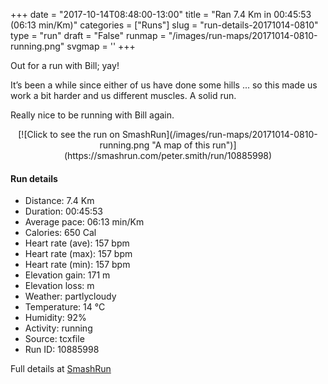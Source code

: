 +++
date = "2017-10-14T08:48:00-13:00"
title = "Ran 7.4 Km in 00:45:53 (06:13 min/Km)"
categories = ["Runs"]
slug = "run-details-20171014-0810"
type = "run"
draft = "False"
runmap = "/images/run-maps/20171014-0810-running.png"
svgmap = '<polyline points="54 2, 55 0, 55 0, 48 1, 43 2, 38 4, 36 6, 32 12, 31 17, 27 24, 28 27, 27 31, 25 36, 22 43, 20 49, 19 52, 17 58, 15 62, 13 72, 11 76, 11 77, 13 78, 35 82, 41 84, 41 84, 41 88, 43 92, 46 96, 50 97, 62 100, 65 100, 63 96, 63 91, 63 82, 63 81, 65 78, 64 75, 65 73, 67 71, 70 67, 76 65, 78 63, 81 63, 86 65, 87 66, 88 67, 88 70, 87 72, 87 75, 86 77, 86 81, 88 84, 88 85, 87 87, 85 89, 82 90, 79 91, 77 91, 74 90, 71 86, 71 85, 71 83, 72 82, 76 81, 78 77, 78 76, 77 73, 78 69, 79 68, 79 64, 82 62, 84 62, 81 58, 75 55, 72 53, 67 48, 66 46, 63 45, 59 45, 58 45, 58 44, 59 42, 59 41, 60 40, 62 37, 65 33, 66 30, 64 27, 60 23, 60 22, 60 20, 61 17, 61 16, 59 14, 50 13">'
+++

Out for a run with Bill; yay!

It’s been a while since either of us have done some hills ... so this made us work a bit harder and us different muscles. A solid run. 

Really nice to be running with Bill again. 

<!--more-->

<center>
[![Click to see the run on SmashRun](/images/run-maps/20171014-0810-running.png "A map of this run")](https://smashrun.com/peter.smith/run/10885998)
</center>

#### Run details

* Distance: 7.4 Km
* Duration: 00:45:53
* Average pace: 06:13 min/Km
* Calories: 650 Cal
* Heart rate (ave): 157 bpm
* Heart rate (max): 157 bpm
* Heart rate (min): 157 bpm
* Elevation gain: 171 m
* Elevation loss:  m
* Weather: partlycloudy
* Temperature: 14 &deg;C
* Humidity: 92%
* Activity: running
* Source: tcxfile
* Run ID: 10885998

Full details at [SmashRun](https://smashrun.com/peter.smith/run/10885998)